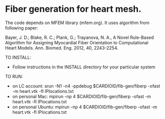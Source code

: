 # Fiber generation for heart mesh.

The code depends on MFEM library (mfem.org). It uses algorithm from following paper:

Bayer, J. D.; Blake, R. C.; Plank, G.; Trayanova, N. A., A Novel Rule-Based Algorithm for Assigning Myocardial Fiber Orientation to Computational Heart Models. Ann. Biomed. Eng. 2012, 40, 2243-2254.

TO INSTALL: 
- Follow instructions in the INSTALL directory for your particular system

TO RUN:
- on LC account: srun -N1 -n4 -ppdebug $CARDIOID/fib-gen/fiberp -ofast -m heart.vtk -fl IPlocations.txt
- on personal Mac: mpirun -np 4 $CARDIOID/fib-gen/fiberp -ofast -m heart.vtk -fl IPlocations.txt
- on personal Ubuntu: mpirun -np 4 $CARDIOID/fib-gen/fiberp -ofast -m heart.vtk -fl IPlocations.txt

